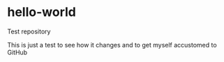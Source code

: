 # hello-world
Test repository

This is just a test to see how it changes and to get myself accustomed to GitHub
